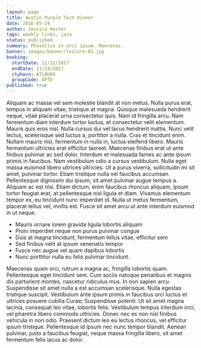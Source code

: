 ```yaml
---
layout: page
title: Austin Purple Tech Dinner
date: 2016-05-24
author: Jessica Hester
tags: weekly links, java
status: published
summary: Phasellus in orci ipsum. Maecenas.
banner: images/banner/leisure-02.jpg
booking:
  startDate: 11/12/2017
  endDate: 11/14/2017
  ctyhocn: ATLBUHX
  groupCode: APTD
published: true
---
```

Aliquam ac massa vel sem molestie blandit at non metus. Nulla purus erat, tempus in aliquam vitae, tristique at magna. Quisque malesuada hendrerit neque, vitae placerat urna consectetur quis. Nam id fringilla arcu. Nam fermentum diam interdum tortor luctus, et consectetur velit elementum. Mauris quis eros nisl. Nulla cursus dui vel lacus hendrerit mattis.
Nunc velit lectus, scelerisque sed luctus a, porttitor a nulla. Cras et tincidunt enim. Nullam mauris nisi, fermentum in nulla in, luctus eleifend libero. Mauris fermentum ultricies erat efficitur laoreet. Maecenas finibus erat ut ante finibus pulvinar ac sed dolor. Interdum et malesuada fames ac ante ipsum primis in faucibus. Nam vestibulum odio a cursus vestibulum. Nulla eget massa euismod libero ultrices ultricies. Ut a purus viverra, sollicitudin mi sit amet, pulvinar tortor. Etiam tristique nulla vel faucibus accumsan. Pellentesque dignissim dui ipsum, sit amet pulvinar augue tempus a. Aliquam ac est nisi. Etiam dictum, enim faucibus rhoncus aliquam, ipsum tortor feugiat erat, at pellentesque nisl ligula et diam. Vivamus elementum tempor ex, eu tincidunt nunc imperdiet id. Nulla ut metus fermentum, placerat tellus vel, mollis est. Fusce sit amet arcu ut ante interdum euismod in ut neque.

* Mauris ornare lorem gravida ligula lobortis aliquam
* Proin imperdiet neque non purus pulvinar congue
* Duis at magna tincidunt, fermentum tellus vitae, efficitur sem
* Sed finibus velit at ipsum venenatis tempor
* Fusce nec augue vel quam dapibus lobortis
* Nunc porttitor nulla eu felis pulvinar tincidunt.

Maecenas quam orci, rutrum a magna ac, fringilla lobortis quam. Pellentesque eget tincidunt sem. Cum sociis natoque penatibus et magnis dis parturient montes, nascetur ridiculus mus. In non sapien arcu. Suspendisse sit amet nulla a est accumsan scelerisque. Nulla egestas tristique suscipit. Vestibulum ante ipsum primis in faucibus orci luctus et ultrices posuere cubilia Curae; Suspendisse potenti. Ut sit amet magna lacinia, consequat leo vitae, lobortis felis. Vestibulum tempus interdum orci, vel pharetra libero commodo ultricies. Donec nec ex non nisl finibus vehicula in non odio. Praesent dictum leo eu lectus rhoncus, vel efficitur ipsum tristique. Pellentesque id ipsum nec nunc tempor blandit. Aenean pulvinar, justo a faucibus feugiat, neque massa fringilla libero, sit amet fermentum felis lacus ac dolor.
